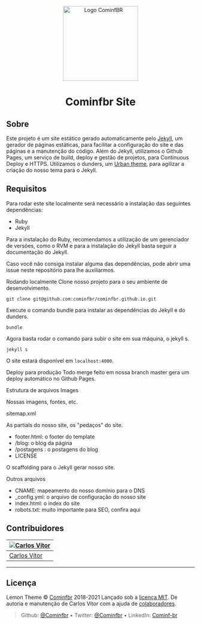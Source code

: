 <p align="center">
<img with="240" height="200" src="https://github.com/Cominfbr/Marca/blob/Master/logo_transparent.png" alt="Logo CominfBR">
</p>
<h1 align="center">Cominfbr Site</h1>

## Sobre

Este projeto é um site estático gerado automaticamente pelo <a href="https://jekyllrb.com/">Jekyll<a>, um gerador de páginas estáticas, para facilitar a configuração do site e das páginas e a manutenção do código.
Além do Jekyll, utilizamos o Github Pages, um serviço de build, deploy e gestão de projetos, para Continuous Deploy e HTTPS.
Utilizamos o dunders, um <a href="https://github.com/CloudCannon/urban-jekyll-template">Urban theme</a>, para agilizar a criação do nosso tema para o Jekyll.

## Requisitos

Para rodar este site localmente será necessário a instalação das seguintes dependências:

- Ruby
- Jekyll

Para a instalação do Ruby, recomendamos a utilização de um gerenciador de versões, como o RVM e para a instalação do Jekyll basta seguir a documentação do Jekyll.

Caso você não consiga instalar alguma das dependências, pode abrir uma issue neste repositório para lhe auxiliarmos.

Rodando localmente
Clone nosso projeto para o seu ambiente de desenvolvimento.
```
git clone git@github.com:cominfbr/cominfbr.github.io.git
```

Execute o comando bundle para instalar as dependências do Jekyll e do dunders.
```
bundle
```

Agora basta rodar o comando para subir o site em sua máquina, o jekyll s.
```
jekyll s
```

O site estará disponível em `localhost:4000`.

Deploy para produção
Todo merge feito em nossa branch master gera um deploy automático no Github Pages.

Estrutura de arquivos
Images

Nossas imagens, fontes, etc.

sitemap.xml

As partials do nosso site, os "pedaços" do site.

- footer.html: o footer do template
- /blog: o blog da página
- /postagens : o postagens do blog
- LICENSE

O scaffolding para o Jekyll gerar nosso site.

Outros arquivos

- CNAME: mapeamento do nosso domínio para o DNS
- _config.yml: o arquivo de configuração do nosso site
- index.html: o index do site
- robots.txt: muito importante para SEO, confira aqui

## Contribuidores

| [![ Carlos Vítor](https://github.com/carlosvitr.png?size=100)](https://github.com/carlosvitr) |
| -----------------------------------------------------------------------------------------------|
| [Carlos Vítor](https://github.com/carlosvitr)                                                  |

---
## Licença

Lemon Theme © <a href="https://cominfbr.cf/">Cominfbr</a> 2018-2021 Lançado sob a <a href="https://github.com/Cominfbr/cominfbr.github.io/blob/master/LICENSE">licença MIT</a>. De autoria e manutenção de Carlos Vítor com a ajuda de <a href="https://github.com/Cominfbr/cominfbr.github.io/pulse">colaboradores</a>.
> Github: <a href="github.com/cominfbr">@Cominfbr</a> • Twitter: <a href="twitter.com/cominfbr">@Cominfbr</a> • LinkedIn: <a href="linkedin.com/company/cominfbr">Cominf-br</a>
